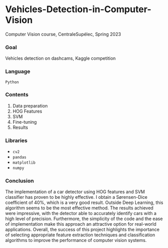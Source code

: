 # Vehicles-Detection-in-Computer-Vision
Computer Vision course, CentraleSupélec, Spring 2023

### Goal
Vehicles detection on dashcams, Kaggle competition

### Language
```Python```

### Contents
1. Data preparation
2. HOG Features
3. SVM
4. Fine-tuning
5. Results

### Libraries
* ```cv2```
* ```pandas```
* ```matplotlib```
* ```numpy```

### Conclusion
The implementation of a car detector
using HOG features and SVM classifier has proven to
be highly effective. I obtain a Sørensen-Dice coefficient of 40%, which
is a very good result.
Outside Deep Learning, this algorithm seems to be the most effective method.
The results achieved were impressive, with the detector able to accurately identify cars with a high
level of precision. Furthermore, the simplicity of the
code and the ease of implementation make this approach an attractive option for real-world applications. Overall, the success of this project highlights
the importance of selecting appropriate feature extraction techniques and classification algorithms to
improve the performance of computer vision systems.
